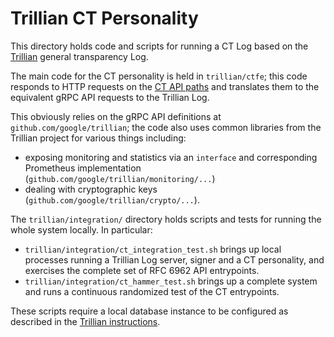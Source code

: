 # Trillian CT Personality

This directory holds code and scripts for running a CT Log based on the
[Trillian](https://github.com/google/trillian) general transparency Log.

The main code for the CT personality is held in `trillian/ctfe`; this code
responds to HTTP requests on the
[CT API paths](https://tools.ietf.org/html/rfc6962#section-4) and translates
them to the equivalent gRPC API requests to the Trillian Log.

This obviously relies on the gRPC API definitions at
`github.com/google/trillian`; the code also uses common libraries from the
Trillian project for various things including:
 - exposing monitoring and statistics via an `interface` and corresponding
   Prometheus implementation (`github.com/google/trillian/monitoring/...`)
 - dealing with cryptographic keys (`github.com/google/trillian/crypto/...`).

The `trillian/integration/` directory holds scripts and tests for running the whole
system locally.  In particular:
 - `trillian/integration/ct_integration_test.sh` brings up local processes
   running a Trillian Log server, signer and a CT personality, and exercises the
   complete set of RFC 6962 API entrypoints.
 - `trillian/integration/ct_hammer_test.sh` brings up a complete system and runs
   a continuous randomized test of the CT entrypoints.

These scripts require a local database instance to be configured as described
in the [Trillian instructions](https://github.com/google/trillian#mysql-setup).


